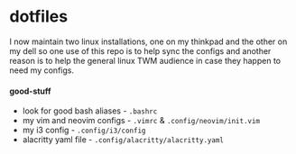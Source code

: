 # dotfiles

I now maintain two linux installations, one on my thinkpad and the other on my dell so one use of this repo is to help sync the configs and another reason is to help the general linux TWM audience in case they happen to need my configs.

#### good-stuff
* look for good bash aliases - `.bashrc`
* my vim and neovim configs - `.vimrc` & `.config/neovim/init.vim`
* my i3 config - `.config/i3/config`
* alacritty yaml file - `.config/alacritty/alacritty.yaml`
